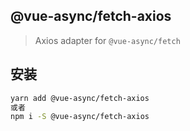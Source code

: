 ## @vue-async/fetch-axios

> Axios adapter for `@vue-async/fetch`

## 安装

```bash
yarn add @vue-async/fetch-axios
或者
npm i -S @vue-async/fetch-axios
```

<br>
